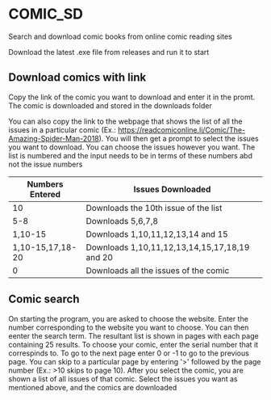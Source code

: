 # COMIC_SD
Search and download comic books from online comic reading sites

Download the latest .exe file from releases and run it to start

## Download comics with link
Copy the link of the comic you want to download and enter it in the promt. The comic is downloaded and stored in the downloads folder

You can also copy the link to the webpage that shows the list of all the issues in a particular comic (Ex.: https://readcomiconline.li/Comic/The-Amazing-Spider-Man-2018). You will then get a prompt to select the issues you want to download. You can choose the issues however you want. The list is numbered and the input needs to be in terms of these numbers abd not the issue numbers

|  Numbers Entered | Issues Downloaded                             |
|------------------|-----------------------------------------------|
| 10               | Downloads the 10th issue of the list          |
| 5-8              | Downloads 5,6,7,8                             |
| 1,10-15          | Downloads 1,10,11,12,13,14 and 15             |
| 1,10-15,17,18-20 | Downloads 1,10,11,12,13,14,15,17,18,19 and 20 |
| 0                | Downloads all the issues of the comic         |

## Comic search
On starting the program, you are asked to choose the website. Enter the number corresponding to the website you want to choose. You can then eenter the search term. The resultant list is shown in pages with each page containing 25 results. To choose your comic, enter the serial number that it correspinds to. To go to the next page enter 0 or -1 to go to the previous page. You can skip to a particular page by entering '>' followed by the page number (Ex.: >10 skips to page 10). After you select the comic, you are shown a list of all issues of that comic. Select the issues you want as mentioned above, and the comics are downloaded